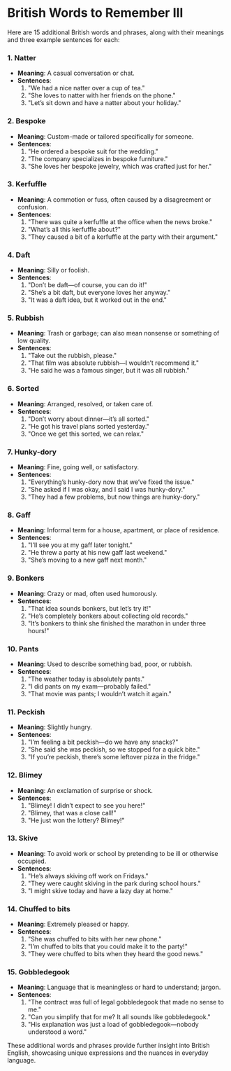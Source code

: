 # British Words to Remember III

Here are 15 additional British words and phrases, along with their meanings and three example sentences for each:

### 1. **Natter**
   - **Meaning**: A casual conversation or chat.
   - **Sentences**:
     1. "We had a nice natter over a cup of tea."
     2. "She loves to natter with her friends on the phone."
     3. "Let’s sit down and have a natter about your holiday."

### 2. **Bespoke**
   - **Meaning**: Custom-made or tailored specifically for someone.
   - **Sentences**:
     1. "He ordered a bespoke suit for the wedding."
     2. "The company specializes in bespoke furniture."
     3. "She loves her bespoke jewelry, which was crafted just for her."

### 3. **Kerfuffle**
   - **Meaning**: A commotion or fuss, often caused by a disagreement or confusion.
   - **Sentences**:
     1. "There was quite a kerfuffle at the office when the news broke."
     2. "What’s all this kerfuffle about?"
     3. "They caused a bit of a kerfuffle at the party with their argument."

### 4. **Daft**
   - **Meaning**: Silly or foolish.
   - **Sentences**:
     1. "Don’t be daft—of course, you can do it!"
     2. "She’s a bit daft, but everyone loves her anyway."
     3. "It was a daft idea, but it worked out in the end."

### 5. **Rubbish**
   - **Meaning**: Trash or garbage; can also mean nonsense or something of low quality.
   - **Sentences**:
     1. "Take out the rubbish, please."
     2. "That film was absolute rubbish—I wouldn’t recommend it."
     3. "He said he was a famous singer, but it was all rubbish."

### 6. **Sorted**
   - **Meaning**: Arranged, resolved, or taken care of.
   - **Sentences**:
     1. "Don’t worry about dinner—it’s all sorted."
     2. "He got his travel plans sorted yesterday."
     3. "Once we get this sorted, we can relax."

### 7. **Hunky-dory**
   - **Meaning**: Fine, going well, or satisfactory.
   - **Sentences**:
     1. "Everything’s hunky-dory now that we’ve fixed the issue."
     2. "She asked if I was okay, and I said I was hunky-dory."
     3. "They had a few problems, but now things are hunky-dory."

### 8. **Gaff**
   - **Meaning**: Informal term for a house, apartment, or place of residence.
   - **Sentences**:
     1. "I’ll see you at my gaff later tonight."
     2. "He threw a party at his new gaff last weekend."
     3. "She’s moving to a new gaff next month."

### 9. **Bonkers**
   - **Meaning**: Crazy or mad, often used humorously.
   - **Sentences**:
     1. "That idea sounds bonkers, but let’s try it!"
     2. "He’s completely bonkers about collecting old records."
     3. "It’s bonkers to think she finished the marathon in under three hours!"

### 10. **Pants**
   - **Meaning**: Used to describe something bad, poor, or rubbish.
   - **Sentences**:
     1. "The weather today is absolutely pants."
     2. "I did pants on my exam—probably failed."
     3. "That movie was pants; I wouldn’t watch it again."

### 11. **Peckish**
   - **Meaning**: Slightly hungry.
   - **Sentences**:
     1. "I’m feeling a bit peckish—do we have any snacks?"
     2. "She said she was peckish, so we stopped for a quick bite."
     3. "If you’re peckish, there’s some leftover pizza in the fridge."

### 12. **Blimey**
   - **Meaning**: An exclamation of surprise or shock.
   - **Sentences**:
     1. "Blimey! I didn’t expect to see you here!"
     2. "Blimey, that was a close call!"
     3. "He just won the lottery? Blimey!"

### 13. **Skive**
   - **Meaning**: To avoid work or school by pretending to be ill or otherwise occupied.
   - **Sentences**:
     1. "He’s always skiving off work on Fridays."
     2. "They were caught skiving in the park during school hours."
     3. "I might skive today and have a lazy day at home."

### 14. **Chuffed to bits**
   - **Meaning**: Extremely pleased or happy.
   - **Sentences**:
     1. "She was chuffed to bits with her new phone."
     2. "I’m chuffed to bits that you could make it to the party!"
     3. "They were chuffed to bits when they heard the good news."

### 15. **Gobbledegook**
   - **Meaning**: Language that is meaningless or hard to understand; jargon.
   - **Sentences**:
     1. "The contract was full of legal gobbledegook that made no sense to me."
     2. "Can you simplify that for me? It all sounds like gobbledegook."
     3. "His explanation was just a load of gobbledegook—nobody understood a word."

These additional words and phrases provide further insight into British English, showcasing unique expressions and the nuances in everyday language.
